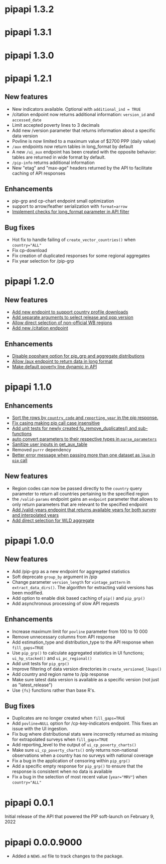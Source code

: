 # pipapi 1.3.2

# pipapi 1.3.1

# pipapi 1.3.0

# pipapi 1.2.1

## New features
- New indicators available. Optional with `additional_ind = TRUE`
- /citation endpoint now returns additional information: `version_id` and `accessed_date`
- Limit accepted poverty lines to 3 decimals
- Add new /version parameter that returns information about a specific data version
- Povline is now limited to a maximum value of $2700 PPP (daily value)
- `/aux` endpoints now return tables in long_format by default
- A new `/ui_aux` endpoint has been created with the opposite behavior: tables are
returned in wide format by default.
- `/pip-info` returns additional information
- New "etag" and "max-age" headers returned by the API to facilitate caching of API responses

## Enhancements
- pip-grp and cp-chart endpoint small optimization
- support to arrow/feather serialization with `format=arrow`
- [Implement checks for long_format parameter in API filter](https://github.com/PIP-Technical-Team/pipapi/pull/332)

## Bug fixes
- Hot fix to handle failing of `create_vector_countries()` when `country="ALL"`
- Fix cp-download
- Fix creation of duplicated responses for some regional aggregates
- Fix year selection for /pip-grp

# pipapi 1.2.0

## New features
- [Add new endpoint to support country profile downloads](https://github.com/PIP-Technical-Team/pipapi/pull/283)
- [Add separate arguments to select release and ppp version](https://github.com/PIP-Technical-Team/pipapi/issues/265)
- [Allow direct selection of non-official WB regions](https://github.com/PIP-Technical-Team/pipapi/pull/287)
- [Add new /citation endpoint](https://github.com/PIP-Technical-Team/pipapi/pull/302)
 
## Enhancements
- [Disable popshare option for pip_grp and aggregate distributions](https://github.com/PIP-Technical-Team/pipapi/pull/274)
- [Allow /aux endpoint to return data in long format](https://github.com/PIP-Technical-Team/pipapi/issues/272)
- [Make default poverty line dynamic in API](https://github.com/PIP-Technical-Team/pipapi/pull/310)

# pipapi 1.1.0

## Enhancements
- [Sort the rows by `country_code` and `reporting_year` in the pip response.](https://github.com/PIP-Technical-Team/pipapi/issues/248)
- [Fix casing making pip call case insensitive](https://github.com/PIP-Technical-Team/pipapi/issues/120)
- [Add unit tests for newly created fg_remove_duplicates() and sub-functions](https://github.com/PIP-Technical-Team/pipapi/issues/226)
- [auto convert parameters to their respective types in `parse_parameters`](https://github.com/PIP-Technical-Team/pipapi/issues/241)
- [Sanitize user inputs in get_aux_table](https://github.com/PIP-Technical-Team/pipapi/issues/259)
- Removed `purrr` dependency
- [Better error message when passing more than one dataset as `lkup` in `pip` call](https://github.com/PIP-Technical-Team/pipapi/issues/263)

## New features
- Region codes can now be passed directly to the `country` query parameter to 
return all countries pertaining to the specified region
- the `/valid-params` endpoint gains an `endpoint` parameter that allows to only
return parameters that are relevant to the specified endpoint
- [Add /valid-years endpoint that returns available years for both survey and 
interpolated years](https://github.com/PIP-Technical-Team/pipapi/issues/182)
- [Add direct selection for WLD aggregate](https://github.com/PIP-Technical-Team/pipapi/pull/268)

# pipapi 1.0.0

## New features

- Add /pip-grp as a new endpoint for aggregated statistics
- Soft deprecate `group_by` argument in /pip
- Change parameter `version_length` for `vintage_pattern` in `extract_data_dirs()`. The algorithm for extracting valid versions has been modified. 
- Add option to enable disk based caching of `pip()` and `pip_grp()`
- Add asynchronous processing of slow API requests
 
## Enhancements

- Increase maximum limit for `povline` parameter from 100 to 10 000
- Remove unnecessary columns from API response
- Add estimation_type and distribution_type to the API response when `fill_gaps=TRUE`
- Use `pip_grp()` to calculate aggregated statistics in UI functions; `ui_hp_stacked()` and `ui_pc_regional()`
- Add unit tests for `pip_grp()`
- Improve filtering of data version directories in `create_versioned_lkups()` 
- Add country and region name to /pip response 
- Make sure latest data version is available as a specific version (not just as "latest_release")
- Use `{fs}` functions rather than base R's. 

## Bug fixes

- Duplicates are no longer created when `fill_gaps=TRUE`
- Add `povline=NULL` option for /cp-key-indicators endpoint. This fixes an issue with the UI ingestion.
- Fix bug where distributional stats were incorrectly returned as missing for extrapolated surveys when `fill_gaps=TRUE`
- Add reporting_level to the output of `ui_cp_poverty_charts()`
- Make sure `ui_cp_poverty_charts()` only returns non-national observations when a country has no surveys with national coverage
- Fix a bug in the application of censoring within `pip_grp()`
- Add a specific empty response for `pip_grp()` to ensure that the response is consistent when no data is available
- Fix a bug in the selection of most recent value (`year="MRV"`) when `country="ALL"`

# pipapi 0.0.1

Initial release of the API that powered the PIP soft-launch on February 9, 2022

# pipapi 0.0.0.9000

* Added a `NEWS.md` file to track changes to the package.
